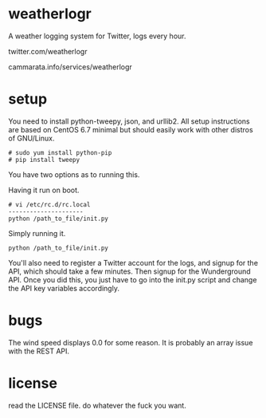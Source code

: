 # weatherlogr
A weather logging system for Twitter, logs every hour.

twitter.com/weatherlogr

cammarata.info/services/weatherlogr

# setup
You need to install python-tweepy, json, and urllib2. All setup instructions are based on CentOS 6.7 minimal but should easily work with other distros of GNU/Linux.

```
# sudo yum install python-pip
# pip install tweepy
```

You have two options as to running this.

Having it run on boot.
```
# vi /etc/rc.d/rc.local
---------------------
python /path_to_file/init.py
```

Simply running it.
```
python /path_to_file/init.py
```

You'll also need to register a Twitter account for the logs, and signup for the API, which should take a few minutes. Then signup for the Wunderground API. Once you did this, you just have to go into the init.py script and change the API key variables accordingly.

# bugs
The wind speed displays 0.0 for some reason. It is probably an array issue with the REST API.

# license
read the LICENSE file. do whatever the fuck you want.
